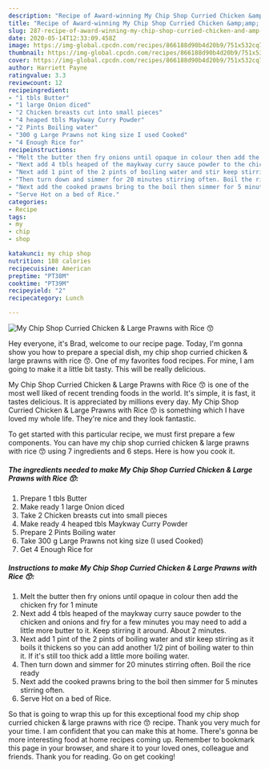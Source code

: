 ```yaml
---
description: "Recipe of Award-winning My Chip Shop Curried Chicken &amp;amp; Large Prawns with Rice 😙"
title: "Recipe of Award-winning My Chip Shop Curried Chicken &amp;amp; Large Prawns with Rice 😙"
slug: 287-recipe-of-award-winning-my-chip-shop-curried-chicken-and-amp-large-prawns-with-rice
date: 2020-05-14T12:33:09.458Z
image: https://img-global.cpcdn.com/recipes/866188d90b4d20b9/751x532cq70/my-chip-shop-curried-chicken-large-prawns-with-rice-😙-recipe-main-photo.jpg
thumbnail: https://img-global.cpcdn.com/recipes/866188d90b4d20b9/751x532cq70/my-chip-shop-curried-chicken-large-prawns-with-rice-😙-recipe-main-photo.jpg
cover: https://img-global.cpcdn.com/recipes/866188d90b4d20b9/751x532cq70/my-chip-shop-curried-chicken-large-prawns-with-rice-😙-recipe-main-photo.jpg
author: Harriett Payne
ratingvalue: 3.3
reviewcount: 12
recipeingredient:
- "1 tbls Butter"
- "1 large Onion diced"
- "2 Chicken breasts cut into small pieces"
- "4 heaped tbls Maykway Curry Powder"
- "2 Pints Boiling water"
- "300 g Large Prawns not king size I used Cooked"
- "4 Enough Rice for"
recipeinstructions:
- "Melt the butter then fry onions until opaque in colour then add the chicken fry for 1 minute"
- "Next add 4 tbls heaped of the maykway curry sauce powder to the chicken and onions and fry for a few minutes you may need to add a little more butter to it. Keep stirring it around. About 2 minutes."
- "Next add 1 pint of the 2 pints of boiling water and stir keep stirring as it boils it thickens so you can add another 1/2 pint of boiling water to thin it. If it&#39;s still too thick add a little more boiling water."
- "Then turn down and simmer for 20 minutes stirring often. Boil the rice ready"
- "Next add the cooked prawns bring to the boil then simmer for 5 minutes stirring often."
- "Serve Hot on a bed of Rice."
categories:
- Recipe
tags:
- my
- chip
- shop

katakunci: my chip shop 
nutrition: 188 calories
recipecuisine: American
preptime: "PT38M"
cooktime: "PT39M"
recipeyield: "2"
recipecategory: Lunch

---
```



![My Chip Shop Curried Chicken &amp; Large Prawns with Rice 😙](https://img-global.cpcdn.com/recipes/866188d90b4d20b9/751x532cq70/my-chip-shop-curried-chicken-large-prawns-with-rice-😙-recipe-main-photo.jpg)

Hey everyone, it's Brad, welcome to our recipe page. Today, I'm gonna show you how to prepare a special dish, my chip shop curried chicken &amp; large prawns with rice 😙. One of my favorites food recipes. For mine, I am going to make it a little bit tasty. This will be really delicious.

My Chip Shop Curried Chicken &amp; Large Prawns with Rice 😙 is one of the most well liked of recent trending foods in the world. It's simple, it is fast, it tastes delicious. It is appreciated by millions every day. My Chip Shop Curried Chicken &amp; Large Prawns with Rice 😙 is something which I have loved my whole life. They're nice and they look fantastic.




To get started with this particular recipe, we must first prepare a few components. You can have my chip shop curried chicken &amp; large prawns with rice 😙 using 7 ingredients and 6 steps. Here is how you cook it.

<!--inarticleads1-->

##### The ingredients needed to make My Chip Shop Curried Chicken &amp; Large Prawns with Rice 😙:

1. Prepare 1 tbls Butter
1. Make ready 1 large Onion diced
1. Take 2 Chicken breasts cut into small pieces
1. Make ready 4 heaped tbls Maykway Curry Powder
1. Prepare 2 Pints Boiling water
1. Take 300 g Large Prawns not king size (I used Cooked)
1. Get 4 Enough Rice for




<!--inarticleads2-->

##### Instructions to make My Chip Shop Curried Chicken &amp; Large Prawns with Rice 😙:

1. Melt the butter then fry onions until opaque in colour then add the chicken fry for 1 minute
1. Next add 4 tbls heaped of the maykway curry sauce powder to the chicken and onions and fry for a few minutes you may need to add a little more butter to it. Keep stirring it around. About 2 minutes.
1. Next add 1 pint of the 2 pints of boiling water and stir keep stirring as it boils it thickens so you can add another 1/2 pint of boiling water to thin it. If it&#39;s still too thick add a little more boiling water.
1. Then turn down and simmer for 20 minutes stirring often. Boil the rice ready
1. Next add the cooked prawns bring to the boil then simmer for 5 minutes stirring often.
1. Serve Hot on a bed of Rice.




So that is going to wrap this up for this exceptional food my chip shop curried chicken &amp; large prawns with rice 😙 recipe. Thank you very much for your time. I am confident that you can make this at home. There's gonna be more interesting food at home recipes coming up. Remember to bookmark this page in your browser, and share it to your loved ones, colleague and friends. Thank you for reading. Go on get cooking!
